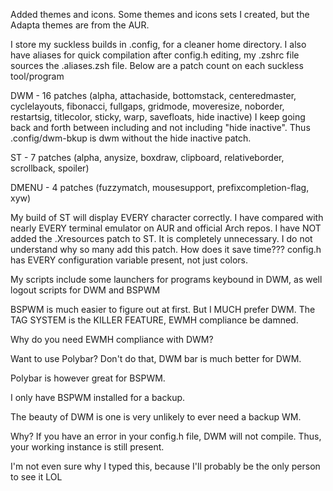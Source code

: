 Added themes and icons. Some themes and icons sets I created, but the Adapta themes are from the AUR.

I store my suckless builds in .config, for a cleaner home directory.
I also have aliases for quick compilation after config.h editing, my .zshrc file sources the .aliases.zsh file. Below are a patch count on each suckless tool/program

DWM - 16 patches (alpha, attachaside, bottomstack, centeredmaster, cyclelayouts, fibonacci, fullgaps, gridmode, moveresize, noborder, restartsig, titlecolor, sticky, warp, savefloats, hide inactive) I keep going back and forth between including and not including "hide inactive". Thus .config/dwm-bkup is dwm without the hide inactive patch.

ST - 7 patches (alpha, anysize, boxdraw, clipboard, relativeborder, scrollback, spoiler)

DMENU - 4 patches (fuzzymatch, mousesupport, prefixcompletion-flag, xyw)

My build of ST will display EVERY character correctly. I have compared with nearly EVERY terminal emulator on AUR and official Arch repos. I have NOT added the .Xresources patch to ST. It is completely unnecessary. I do not understand why so many add this patch. How does it save time??? config.h has EVERY configuration variable present, not just colors.

My scripts include some launchers for programs keybound in DWM, as well logout scripts for DWM and BSPWM

BSPWM is much easier to figure out at first. But I MUCH prefer DWM. The TAG SYSTEM is the KILLER FEATURE, EWMH compliance be damned.

Why do you need EWMH compliance with DWM?

Want to use Polybar? Don't do that, DWM bar is much better for DWM.

Polybar is however great for BSPWM.

I only have BSPWM installed for a backup.

The beauty of DWM is one is very unlikely to ever need a backup WM.

Why? If you have an error in your config.h file, DWM will not compile. Thus, your working instance is still present.

I'm not even sure why I typed this, because I'll probably be the only person to see it LOL
